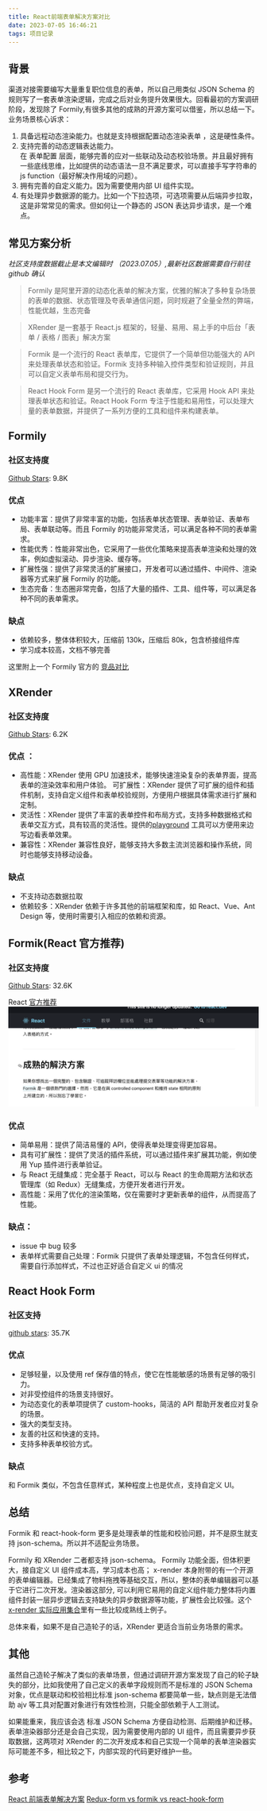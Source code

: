 ```yaml
---
title: React前端表单解决方案对比
date: 2023-07-05 16:46:21
tags: 项目记录
---
```


## 背景

渠道对接需要编写大量重复职位信息的表单，所以自己用类似 JSON Schema 的规则写了一套表单渲染逻辑，完成之后对业务提升效果很大。回看最初的方案调研阶段，发现除了 Formily,有很多其他的成熟的开源方案可以借鉴，所以总结一下。
业务场景核心诉求：

1. 具备远程动态渲染能力。也就是支持根据配置动态渲染表单 ，这是硬性条件。
2. 支持完善的动态逻辑表达能力。  
   在 表单配置 层面，能够完善的应对一些联动及动态校验场景。并且最好拥有一些底线思维，比如提供的动态语法一旦不满足要求，可以直接手写字符串的 js function（最好解决作用域的问题）。
3. 拥有完善的自定义能力。因为需要使用内部 UI 组件实现。
4. 有处理异步数据源的能力。比如一个下拉选项，可选项需要从后端异步拉取，这是非常常见的需求。但如何让一个静态的 JSON 表达异步请求，是一个难点。

## 常见方案分析

_社区支持度数据截止是本文编辑时 （2023.07.05）,最新社区数据需要自行前往 github 确认_

> Formily 是阿里开源的动态化表单的解决方案，优雅的解决了多种复杂场景的表单的数据、状态管理及夸表单通信问题，同时规避了全量全然的弊端，性能优越，生态完备

> XRender 是一套基于 React.js 框架的，轻量、易用、易上手的中后台「表单 / 表格 / 图表」解决方案

> Formik 是一个流行的 React 表单库，它提供了一个简单但功能强大的 API 来处理表单状态和验证。Formik 支持多种输入控件类型和验证规则，并且可以自定义表单布局和提交行为。

> React Hook Form 是另一个流行的 React 表单库，它采用 Hook API 来处理表单状态和验证。React Hook Form 专注于性能和易用性，可以处理大量的表单数据，并提供了一系列方便的工具和组件来构建表单。

## Formily

### 社区支持度

[Github Stars](https://github.com/alibaba/x-render): 9.8K

### 优点

- 功能丰富：提供了非常丰富的功能，包括表单状态管理、表单验证、表单布局、表单联动等。而且 Formily 的功能非常灵活，可以满足各种不同的表单需求。
- 性能优秀：性能非常出色，它采用了一些优化策略来提高表单渲染和处理的效率，例如虚拟滚动、异步渲染、缓存等。
- 扩展性强：提供了非常灵活的扩展接口，开发者可以通过插件、中间件、渲染器等方式来扩展 Formily 的功能。
- 生态完备：生态圈非常完备，包括了大量的插件、工具、组件等，可以满足各种不同的表单需求。

### 缺点

- 依赖较多，整体体积较大，压缩前 130k，压缩后 80k，包含桥接组件库
- 学习成本较高，文档不够完善

这里附上一个 Formily 官方的 [竞品对比](https://v2.formilyjs.org/zh-CN/guide#%E7%AB%9E%E5%93%81%E5%AF%B9%E6%AF%94)

## XRender

### 社区支持度

[Github Stars](https://github.com/alibaba/x-render): 6.2K

### 优点 ：

- 高性能：XRender 使用 GPU 加速技术，能够快速渲染复杂的表单界面，提高表单的渲染效率和用户体验。
  可扩展性：XRender 提供了可扩展的组件和插件机制，支持自定义组件和表单校验规则，方便用户根据具体需求进行扩展和定制。
- 灵活性：XRender 提供了丰富的表单控件和布局方式，支持多种数据格式和表单交互方式，具有较高的灵活性。提供的[playground](https://xrender.fun/playground) 工具可以方便用来边写边看表单效果。
- 兼容性：XRender 兼容性良好，能够支持大多数主流浏览器和操作系统，同时也能够支持移动设备。

### 缺点

- 不支持动态数据拉取
- 依赖较多：XRender 依赖于许多其他的前端框架和库，如 React、Vue、Ant Design 等，使用时需要引入相应的依赖和资源。

## Formik(React 官方推荐)

### 社区支持度

[Github Stars](https://github.com/jaredpalmer/formik): 32.6K

React [官方推荐](https://zh-hans.legacy.reactjs.org/docs/forms.html)
![image](./img/formRender/formik.png)

### 优点

- 简单易用：提供了简洁易懂的 API，使得表单处理变得更加容易。
- 具有可扩展性：提供了灵活的插件系统，可以通过插件来扩展其功能，例如使用 Yup 插件进行表单验证。
- 与 React 无缝集成：完全基于 React，可以与 React 的生命周期方法和状态管理库（如 Redux）无缝集成，方便开发者进行开发。
- 高性能：采用了优化的渲染策略，仅在需要时才更新表单的组件，从而提高了性能。

### 缺点：

- issue 中 bug 较多
- 表单样式需要自己处理：Formik 只提供了表单处理逻辑，不包含任何样式，需要自行添加样式，不过也正好适合自定义 ui 的情况

## React Hook Form

### 社区支持

[github stars](https://github.com/react-hook-form/react-hook-form): 35.7K

### 优点

- 足够轻量，以及使用 ref 保存值的特点，使它在性能敏感的场景有足够的吸引力。
- 对非受控组件的场景支持很好。
- 为动态变化的表单项提供了 custom-hooks，简洁的 API 帮助开发者应对复杂的场景。
- 强大的类型支持。
- 友善的社区和快速的支持。
- 支持多种表单校验方式。

### 缺点

和 Formik 类似，不包含任意样式，某种程度上也是优点，支持自定义 UI。

## 总结

Formik 和 react-hook-form 更多是处理表单的性能和校验问题，并不是原生就支持 json-schema。所以并不适配业务场景。

Formily 和 XRender 二者都支持 json-schema。
Formily 功能全面，但体积更大，接自定义 UI 组件成本高，学习成本也高；
x-render 本身附带的有一个开源的表单编辑器。已经集成了物料拖拽等基础交互，所以，整体的表单编辑器可以基于它进行二次开发。渲染器这部分, 可以利用它易用的自定义组件能力整体将内置组件封装一层异步逻辑去支持缺失的异步数据源等功能，扩展性会比较强。这个 [x-render 实际应用集合](https://github.com/alibaba/x-render/issues/94)里有一些比较成熟线上例子。

总体来看，如果不是自己造轮子的话，XRender 更适合当前业务场景的需求。

## 其他

虽然自己造轮子解决了类似的表单场景，但通过调研开源方案发现了自己的轮子缺失的部分，比如我使用了自己定义的表单字段规则而不是标准的 JSON Schema 对象，优点是联动和校验相比标准 json-schema 都要简单一些，缺点则是无法借助 ajv 等工具对配置对象进行有效性检测，只能全部依赖于人工测试。

如果能重来，我应该会选 标准 JSON Schema 方便自动检测、后期维护和迁移。表单渲染器部分还是会自己实现，因为需要使用内部的 UI 组件，而且需要异步获取数据，这两项对 XRender 的二次开发成本和自己实现一个简单的表单渲染器实际可能差不多，相比较之下，内部实现的代码更好维护一些。

## 参考

[React 前端表单解决方案](https://juejin.cn/post/7207964899381018661)
[Redux-form vs formik vs react-hook-form](https://www.cnblogs.com/billyu/p/13792908.html)
